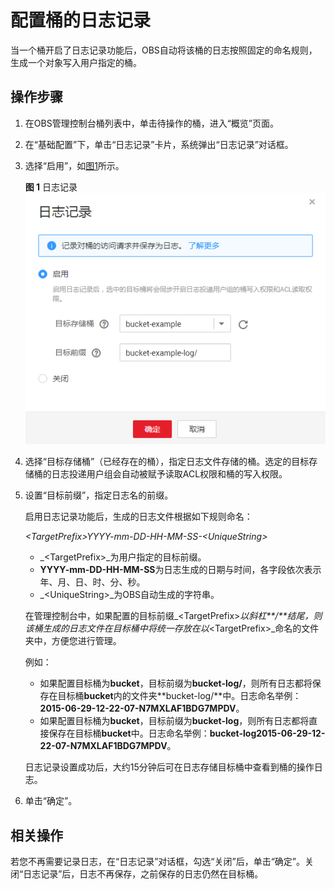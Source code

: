 # 配置桶的日志记录<a name="zh-cn_topic_0066088960"></a>

当一个桶开启了日志记录功能后，OBS自动将该桶的日志按照固定的命名规则，生成一个对象写入用户指定的桶。

## 操作步骤<a name="section7336713418"></a>

1.  在OBS管理控制台桶列表中，单击待操作的桶，进入“概览”页面。
2.  在“基础配置”下，单击“日志记录”卡片，系统弹出“日志记录”对话框。
3.  选择“启用”，如[图1](#fig17700501192958)所示。

    **图 1**  日志记录<a name="fig17700501192958"></a>  
    ![](figures/日志记录.png "日志记录")

4.  选择“目标存储桶”（已经存在的桶），指定日志文件存储的桶。选定的目标存储桶的日志投递用户组会自动被赋予读取ACL权限和桶的写入权限。
5.  设置“目标前缀”，指定日志名的前缀。

    启用日志记录功能后，生成的日志文件根据如下规则命名：

    _<TargetPrefix\>_YYYY-mm-DD-HH-MM-SS-_<UniqueString\>_

    -   _<TargetPrefix\>_为用户指定的目标前缀。
    -   **YYYY-mm-DD-HH-MM-SS**为日志生成的日期与时间，各字段依次表示年、月、日、时、分、秒。
    -   _<UniqueString\>_为OBS自动生成的字符串。

    在管理控制台中，如果配置的目标前缀_<TargetPrefix\>_以斜杠**/**结尾，则该桶生成的日志文件在目标桶中将统一存放在以_<TargetPrefix\>_命名的文件夹中，方便您进行管理。

    例如：

    -   如果配置目标桶为**bucket**，目标前缀为**bucket-log/**，则所有日志都将保存在目标桶**bucket**内的文件夹**bucket-log/**中。日志命名举例：**2015-06-29-12-22-07-N7MXLAF1BDG7MPDV**。
    -   如果配置目标桶为**bucket**，目标前缀为**bucket-log**，则所有日志都将直接保存在目标桶**bucket**中。日志命名举例：**bucket-log2015-06-29-12-22-07-N7MXLAF1BDG7MPDV**。

    日志记录设置成功后，大约15分钟后可在日志存储目标桶中查看到桶的操作日志。

6.  单击“确定”。

## 相关操作<a name="section112917292515"></a>

若您不再需要记录日志，在“日志记录”对话框，勾选“关闭”后，单击“确定”。关闭“日志记录”后，日志不再保存，之前保存的日志仍然在目标桶。


